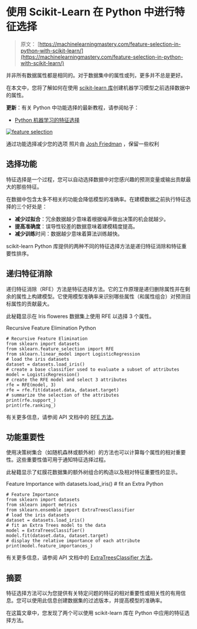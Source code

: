 # 使用 Scikit-Learn 在 Python 中进行特征选择

> 原文： [https://machinelearningmastery.com/feature-selection-in-python-with-scikit-learn/](https://machinelearningmastery.com/feature-selection-in-python-with-scikit-learn/)

并非所有数据属性都是相同的。对于数据集中的属性或列，更多并不总是更好。

在本文中，您将了解如何在使用 [scikit-learn 库](http://machinelearningmastery.com/a-gentle-introduction-to-scikit-learn-a-python-machine-learning-library/ "A Gentle Introduction to Scikit-Learn: A Python Machine Learning Library")创建机器学习模型之前选择数据中的属性。

**更新**：有关 Python 中功能选择的最新教程，请参阅帖子：

*   [Python 机器学习的特征选择](http://machinelearningmastery.com/feature-selection-machine-learning-python/)

[![feature selection](img/17392bfd8704b46a8fe5e5c53f82378b.jpg)](https://3qeqpr26caki16dnhd19sv6by6v-wpengine.netdna-ssl.com/wp-content/uploads/2014/07/feature-selection.jpg)

通过功能选择减少您的选项
照片由 [Josh Friedman](https://www.flickr.com/photos/joshfriedmantravel/4935712614) ，保留一些权利

## 选择功能

特征选择是一个过程，您可以自动选择数据中对您感兴趣的预测变量或输出贡献最大的那些特征。

在数据中包含太多不相关的功能会降低模型的准确率。在建模数据之前执行特征选择的三个好处是：

*   **减少过拟合**：冗余数据越少意味着根据噪声做出决策的机会就越少。
*   **提高准确度**：误导性较差的数据意味着建模精度提高。
*   **减少训练**时间：数据越少意味着算法训练越快。

scikit-learn Python 库提供的两种不同的特征选择方法是递归特征消除和特征重要性排序。

## 递归特征消除

递归特征消除（RFE）方法是特征选择方法。它的工作原理是递归删除属性并在剩余的属性上构建模型。它使用模型准确率来识别哪些属性（和属性组合）对预测目标属性的贡献最大。

此秘籍显示在 Iris floweres 数据集上使用 RFE 以选择 3 个属性。

Recursive Feature Elimination Python

```
# Recursive Feature Elimination
from sklearn import datasets
from sklearn.feature_selection import RFE
from sklearn.linear_model import LogisticRegression
# load the iris datasets
dataset = datasets.load_iris()
# create a base classifier used to evaluate a subset of attributes
model = LogisticRegression()
# create the RFE model and select 3 attributes
rfe = RFE(model, 3)
rfe = rfe.fit(dataset.data, dataset.target)
# summarize the selection of the attributes
print(rfe.support_)
print(rfe.ranking_)
```

有关更多信息，请参阅 API 文档中的 [RFE 方法](http://scikit-learn.org/stable/modules/generated/sklearn.feature_selection.RFE.html#sklearn.feature_selection.RFE)。

## 功能重要性

使用决策树集合（如随机森林或额外树）的方法也可以计算每个属性的相对重要性。这些重要性值可用于通知特征选择过程。

此秘籍显示了虹膜花数据集的额外树组合的构造以及相对特征重要性的显示。

Feature Importance with datasets.load_iris() # fit an Extra Python

```
# Feature Importance
from sklearn import datasets
from sklearn import metrics
from sklearn.ensemble import ExtraTreesClassifier
# load the iris datasets
dataset = datasets.load_iris()
# fit an Extra Trees model to the data
model = ExtraTreesClassifier()
model.fit(dataset.data, dataset.target)
# display the relative importance of each attribute
print(model.feature_importances_)
```

有关更多信息，请参阅 API 文档中的 [ExtraTreesClassifier 方法](http://scikit-learn.org/stable/modules/generated/sklearn.ensemble.ExtraTreesClassifier.html#sklearn.ensemble.ExtraTreesClassifier)。

## 摘要

特征选择方法可以为您提供有关特定问题的特征的相对重要性或相关性的有用信息。您可以使用此信息创建数据集的过滤版本，并提高模型的准确率。

在这篇文章中，您发现了两个可以使用 scikit-learn 库在 Python 中应用的特征选择方法。